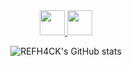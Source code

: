 <div align="center">
  <a href="https://x.com/AndresEHR29" align="center">
    <img src="https://svgl.app/library/x_dark.svg" alt="" width="40">
  </a>
  <a href="https://www.instagram.com/r3fh4ck.dev/" align="center">
    <img src="https://svgl.app/library/instagram_dark.svg" alt="" width="40">
  </a>  
</div>

<div align="center">

  ![REFH4CK's GitHub stats](https://github-readme-stats.vercel.app/api?username=REFH4CK&show_icons=true&locale=es&theme=dark#gh-dark-mode-only)

</div>